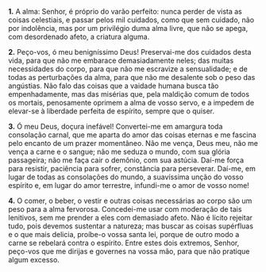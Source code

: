 **1.** A alma: Senhor, é próprio do varão perfeito: nunca perder de vista as coisas celestiais, e passar pelos mil cuidados, como que sem cuidado, não por indolência, mas por um privilégio duma alma livre, que não se apega, com desordenado afeto, a criatura alguma.

**2.** Peço-vos, ó meu benigníssimo Deus! Preservai-me dos cuidados desta vida, para que não me embarace demasiadamente neles; das muitas necessidades do corpo, para que não me escravize a sensualidade; e de todas as perturbações da alma, para que não me desalente sob o peso das angústias. Não falo das coisas que a vaidade humana busca tão empenhadamente, mas das misérias que, pela maldição comum de todos os mortais, penosamente oprimem a alma de vosso servo, e a impedem de elevar-se à liberdade perfeita de espírito, sempre que o quiser.

**3.** Ó meu Deus, doçura inefável! Convertei-me em amargura toda consolação carnal, que me aparta do amor das coisas eternas e me fascina pelo encanto de um prazer momentâneo. Não me vença, Deus meu, não me vença a carne e o sangue; não me seduza o mundo, com sua glória passageira; não me faça cair o demônio, com sua astúcia. Daí-me força para resistir, paciência para sofrer, constância para perseverar. Daí-me, em lugar de todas as consolações do mundo, a suavíssima unção do vosso espírito e, em lugar do amor terrestre, infundi-me o amor de vosso nome!

**4.** O comer, o beber, o vestir e outras coisas necessárias ao corpo são um peso para a alma fervorosa. Concedei-me usar com moderação de tais lenitivos, sem me prender a eles com demasiado afeto. Não é lícito rejeitar tudo, pois devemos sustentar a natureza; mas buscar as coisas supérfluas e o que mais delicia, proíbe-o vossa santa lei, porque de outro modo a carne se rebelará contra o espírito. Entre estes dois extremos, Senhor, peço-vos que me dirijas e governes na vossa mão, para que não pratique algum excesso.

